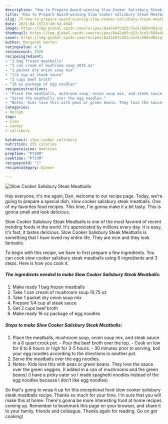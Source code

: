 ```yaml
---
description: "How to Prepare Award-winning Slow Cooker Salisbury Steak Meatballs"
title: "How to Prepare Award-winning Slow Cooker Salisbury Steak Meatballs"
slug: 75-how-to-prepare-award-winning-slow-cooker-salisbury-steak-meatballs
date: 2021-04-15T23:40:54.494Z
image: https://img-global.cpcdn.com/recipes/8a42e0fcd22c3ce5/680x482cq70/slow-cooker-salisbury-steak-meatballs-recipe-main-photo.jpg
thumbnail: https://img-global.cpcdn.com/recipes/8a42e0fcd22c3ce5/680x482cq70/slow-cooker-salisbury-steak-meatballs-recipe-main-photo.jpg
cover: https://img-global.cpcdn.com/recipes/8a42e0fcd22c3ce5/680x482cq70/slow-cooker-salisbury-steak-meatballs-recipe-main-photo.jpg
author: Margaret Horton
ratingvalue: 4.9
reviewcount: 2929
recipeingredient:
- "1 bag frozen meatballs"
- "1 can cream of mushroom soup 1075 oz"
- "1 packet dry onion soup mix"
- "1/4 cup a1 steak sauce"
- "2 cups beef broth"
- "16 oz package of egg noodles"
recipeinstructions:
- "Place the meatballs, mushroom soup, onion soup mix, and steak sauce in a 6 quart crock pot. Pour the beef broth over the top. Cook on low for 6 to 8 hours or high for 3-5 hours. 30 minutes prior to serving, boil your egg noodles according to the directions in another pot."
- "Serve the meatballs over the egg noodles."
- "Notes- Kids love this with peas or green beans. They love the sauce over the green veggies. (I added in a can of mushrooms and the green beans) (i have a picky eater so I made spaghetti noodles instead of the egg noodles because I don’t like egg noodles)"
categories:
- Recipe
tags:
- slow
- cooker
- salisbury

katakunci: slow cooker salisbury 
nutrition: 255 calories
recipecuisine: American
preptime: "PT10M"
cooktime: "PT33M"
recipeyield: "1"
recipecategory: Dinner

---
```



![Slow Cooker Salisbury Steak Meatballs](https://img-global.cpcdn.com/recipes/8a42e0fcd22c3ce5/680x482cq70/slow-cooker-salisbury-steak-meatballs-recipe-main-photo.jpg)

Hey everyone, it's me again, Dan, welcome to our recipe page. Today, we're going to prepare a special dish, slow cooker salisbury steak meatballs. One of my favorites food recipes. This time, I'm gonna make it a bit tasty. This is gonna smell and look delicious.

Slow Cooker Salisbury Steak Meatballs is one of the most favored of recent trending foods in the world. It's appreciated by millions every day. It is easy, it's fast, it tastes delicious. Slow Cooker Salisbury Steak Meatballs is something that I have loved my entire life. They are nice and they look fantastic.




To begin with this recipe, we have to first prepare a few ingredients. You can cook slow cooker salisbury steak meatballs using 6 ingredients and 3 steps. Here is how you cook it.

<!--inarticleads1-->

##### The ingredients needed to make Slow Cooker Salisbury Steak Meatballs:

1. Make ready 1 bag frozen meatballs
1. Take 1 can cream of mushroom soup 10.75 oz
1. Take 1 packet dry onion soup mix
1. Prepare 1/4 cup a1 steak sauce
1. Get 2 cups beef broth
1. Make ready 16 oz package of egg noodles




<!--inarticleads2-->

##### Steps to make Slow Cooker Salisbury Steak Meatballs:

1. Place the meatballs, mushroom soup, onion soup mix, and steak sauce in a 6 quart crock pot. - Pour the beef broth over the top. - Cook on low for 6 to 8 hours or high for 3-5 hours. - 30 minutes prior to serving, boil your egg noodles according to the directions in another pot.
1. Serve the meatballs over the egg noodles.
1. Notes- Kids love this with peas or green beans. They love the sauce over the green veggies. (I added in a can of mushrooms and the green beans) (i have a picky eater so I made spaghetti noodles instead of the egg noodles because I don’t like egg noodles)




So that's going to wrap it up for this exceptional food slow cooker salisbury steak meatballs recipe. Thanks so much for your time. I'm sure that you will make this at home. There's gonna be more interesting food at home recipes coming up. Remember to bookmark this page on your browser, and share it to your family, friends and colleague. Thanks again for reading. Go on get cooking!
